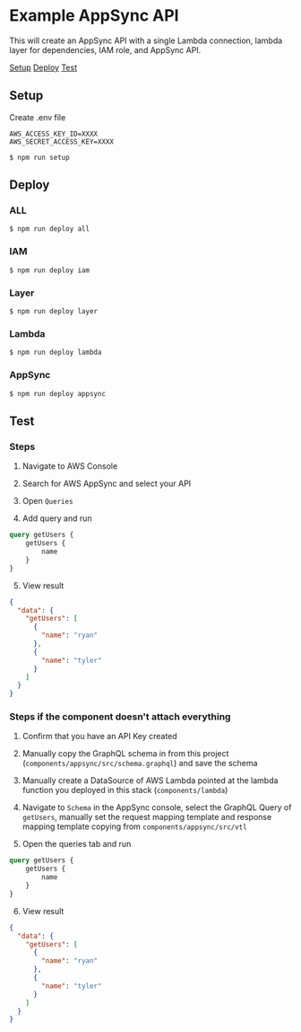 # Example AppSync API

This will create an AppSync API with a single Lambda connection, lambda layer for dependencies, IAM role, and AppSync API.

[Setup](#setup)
[Deploy](#deploy)
[Test](#test)

## Setup

Create .env file

```console
AWS_ACCESS_KEY_ID=XXXX
AWS_SECRET_ACCESS_KEY=XXXX
```

```console
$ npm run setup
```

## Deploy

### ALL

```console
$ npm run deploy all
```

### IAM

```console
$ npm run deploy iam
```

### Layer

```console
$ npm run deploy layer
```

### Lambda

```console
$ npm run deploy lambda
```

### AppSync

```console
$ npm run deploy appsync
```

## Test

### Steps

1. Navigate to AWS Console

2. Search for AWS AppSync and select your API

3. Open `Queries`

4. Add query and run

```graphql
query getUsers {
    getUsers {
        name
    }
}
```

5. View result

```json
{
  "data": {
    "getUsers": [
      {
        "name": "ryan"
      },
      {
        "name": "tyler"
      }
    ]
  }
}
```

### Steps if the component doesn't attach everything

1. Confirm that you have an API Key created

2. Manually copy the GraphQL schema in from this project (`components/appsync/src/schema.graphql`) and save the schema

3. Manually create a DataSource of AWS Lambda pointed at the lambda function you deployed in this stack (`components/lambda`)

4. Navigate to `Schema` in the AppSync console, select the GraphQL Query of `getUsers`, manually set the request mapping template and response mapping template copying from `components/appsync/src/vtl`

5. Open the queries tab and run

```graphql
query getUsers {
    getUsers {
        name
    }
}
```

6. View result

```json
{
  "data": {
    "getUsers": [
      {
        "name": "ryan"
      },
      {
        "name": "tyler"
      }
    ]
  }
}
```
